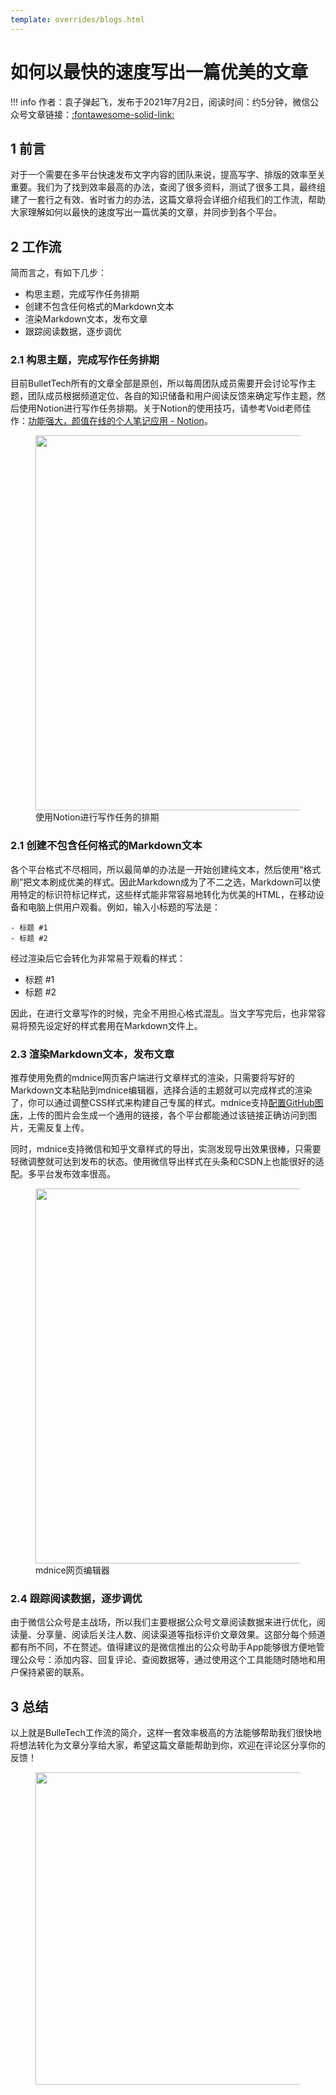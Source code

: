 ```yaml
---
template: overrides/blogs.html
---
```


# 如何以最快的速度写出一篇优美的文章

!!! info
    作者：袁子弹起飞，发布于2021年7月2日，阅读时间：约5分钟，微信公众号文章链接：[:fontawesome-solid-link:]()

## 1 前言

对于一个需要在多平台快速发布文字内容的团队来说，提高写字、排版的效率至关重要。我们为了找到效率最高的办法，查阅了很多资料，测试了很多工具，最终组建了一套行之有效、省时省力的办法，这篇文章将会详细介绍我们的工作流，帮助大家理解如何以最快的速度写出一篇优美的文章，并同步到各个平台。

## 2 工作流

简而言之，有如下几步：

- 构思主题，完成写作任务排期
- 创建不包含任何格式的Markdown文本
- 渲染Markdown文本，发布文章
- 跟踪阅读数据，逐步调优

### 2.1 构思主题，完成写作任务排期

目前BulletTech所有的文章全部是原创，所以每周团队成员需要开会讨论写作主题，团队成员根据频道定位、各自的知识储备和用户阅读反馈来确定写作主题，然后使用Notion进行写作任务排期。关于Notion的使用技巧，请参考Void老师佳作：[功能强大，颜值在线的个人笔记应用 - Notion](https://mp.weixin.qq.com/s?__biz=MzI4Mjk3NzgxOQ==&mid=2247483944&idx=1&sn=fe72700771845764d33fa8e92bff4bef&chksm=eb90f15cdce7784a67240f7202025582734689e09f96049836b5daedd35f76db079ad70ee7bb&token=150554771&lang=zh_CN#rd)。

<figure>
  <img src="https://cdn.jsdelivr.net/gh/BulletTech2021/Pics/2021-7-2/1625209039771-Notion%E6%8E%92%E6%9C%9F.png" width="600" />
  <figcaption>使用Notion进行写作任务的排期</figcaption>
</figure>

### 2.1 创建不包含任何格式的Markdown文本

各个平台格式不尽相同，所以最简单的办法是一开始创建纯文本，然后使用“格式刷”把文本刷成优美的样式。因此Markdown成为了不二之选，Markdown可以使用特定的标识符标记样式，这些样式能非常容易地转化为优美的HTML，在移动设备和电脑上供用户观看。例如，输入小标题的写法是：

```
- 标题 #1
- 标题 #2
```

经过渲染后它会转化为非常易于观看的样式：

- 标题 #1
- 标题 #2

因此，在进行文章写作的时候，完全不用担心格式混乱。当文字写完后，也非常容易将预先设定好的样式套用在Markdown文件上。

### 2.3 渲染Markdown文本，发布文章

推荐使用免费的mdnice网页客户端进行文章样式的渲染，只需要将写好的Markdown文本粘贴到mdnice编辑器，选择合适的主题就可以完成样式的渲染了，你可以通过调整CSS样式来构建自己专属的样式。mdnice支持[配置GitHub图床](https://product.mdnice.com/article/developer/github-image-hosting/)，上传的图片会生成一个通用的链接，各个平台都能通过该链接正确访问到图片，无需反复上传。

同时，mdnice支持微信和知乎文章样式的导出，实测发现导出效果很棒，只需要轻微调整就可达到发布的状态。使用微信导出样式在头条和CSDN上也能很好的适配。多平台发布效率很高。

<figure>
  <img src="https://cdn.jsdelivr.net/gh/BulletTech2021/Pics/2021-7-2/1625210341851-mdnice.png" width="600" />
  <figcaption>mdnice网页编辑器</figcaption>
</figure>

### 2.4 跟踪阅读数据，逐步调优

由于微信公众号是主战场，所以我们主要根据公众号文章阅读数据来进行优化，阅读量、分享量、阅读后关注人数、阅读渠道等指标评价文章效果。这部分每个频道都有所不同，不在赘述。值得建议的是微信推出的公众号助手App能够很方便地管理公众号：添加内容、回复评论、查阅数据等，通过使用这个工具能随时随地和用户保持紧密的联系。

## 3 总结

以上就是BulleTech工作流的简介，这样一套效率极高的方法能够帮助我们很快地将想法转化为文章分享给大家，希望这篇文章能帮助到你，欢迎在评论区分享你的反馈！

<figure>
  <img src="https://cdn.jsdelivr.net/gh/BulletTech2021/Pics/2021-6-14/1623639526512-1080P%20(Full%20HD)%20-%20Tail%20Pic.png" width="500" />
</figure>
